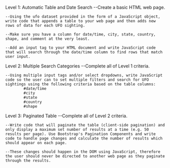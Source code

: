 Level 1: Automatic Table and Date Search
    --Create a basic HTML web page.

    --Using the ufo dataset provided in the form of a JavaScript object, write code that appends a table to your web page and then adds new rows of data for each UFO sighting.

    --Make sure you have a column for date/time, city, state, country, shape, and comment at the very least.

    --Add an input tag to your HTML document and write JavaScript code that will search through the date/time column to find rows that match user input.



Level 2: Multiple Search Categories
    --Complete all of Level 1 criteria.
    
    --Using multiple input tags and/or select dropdowns, write JavaScript code so the user can to set multiple filters and search for UFO sightings using the following criteria based on the table columns: 
            #date/time
            #city
            #state
            #country
            #shape



Level 3: Paginated Table
    --Complete all of Level 2 criteria.

    --Write code that will paginate the table (client-side pagination) and only display a maximum set number of results at a time (e.g. 50 results per page). Use Bootstrap's Pagination Components and write code to handle page changes and calculate the number of results which should appear on each page. 

    --These changes should happen in the DOM using JavaScript, therefore the user should never be directed to another web page as they paginate through the results.



